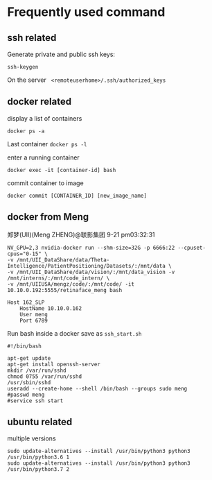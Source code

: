 # Frequently used command

## ssh related

Generate private and public ssh keys:

``ssh-keygen``

On the server
`` <remoteuserhome>/.ssh/authorized_keys``

## docker related

display a list of containers

``docker ps -a``

Last container ``docker ps -l``  

enter a running container

``docker exec -it [container-id] bash``

commit container to image

``docker commit [CONTAINER_ID] [new_image_name]``

## docker from Meng

郑梦(UII)(Meng ZHENG)@联影集团 9-21 pm03:32:31
```
NV_GPU=2,3 nvidia-docker run --shm-size=32G -p 6666:22 --cpuset-cpus="0-15" \
-v /mnt/UII_DataShare/data/Theta-Intelligence/PatientPositioning/Datasets/:/mnt/data \
-v /mnt/UII_DataShare/data/vision/:/mnt/data_vision -v /mnt/interns/:/mnt/code_intern/ \
-v /mnt/UIIUSA/mengz/code/:/mnt/code/ -it 10.10.0.192:5555/retinaface_meng bash

Host 162_SLP
    HostName 10.10.0.162
    User meng
    Port 6789
```
Run bash inside a docker save as `ssh_start.sh`
```
#!/bin/bash

apt-get update
apt-get install openssh-server
mkdir /var/run/sshd
chmod 0755 /var/run/sshd
/usr/sbin/sshd
useradd --create-home --shell /bin/bash --groups sudo meng
#passwd meng
#service ssh start
```


## ubuntu related

multiple versions

```
sudo update-alternatives --install /usr/bin/python3 python3 /usr/bin/python3.6 1
sudo update-alternatives --install /usr/bin/python3 python3 /usr/bin/python3.7 2
```

